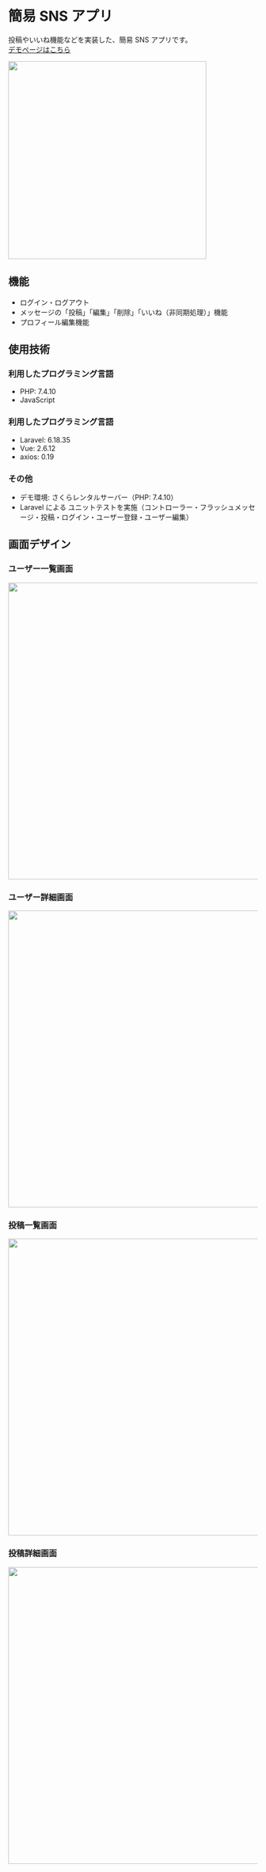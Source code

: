 # 簡易 SNS アプリ

投稿やいいね機能などを実装した、簡易 SNS アプリです。<br>
[デモページはこちら](https://created-portfolio.com/sns/)<br>

<img src="https://user-images.githubusercontent.com/61940526/108472814-9300cf80-72d0-11eb-958b-2756c304d9c7.png" width="400px"><br>

## 機能

-   ログイン・ログアウト
-   メッセージの「投稿」「編集」「削除」「いいね（非同期処理）」機能
-   プロフィール編集機能

## 使用技術

### 利用したプログラミング言語

-   PHP: 7.4.10
-   JavaScript

### 利用したプログラミング言語

-   Laravel: 6.18.35
-   Vue: 2.6.12
-   axios: 0.19

### その他

-   デモ環境: さくらレンタルサーバー（PHP: 7.4.10）
-   Laravel による ユニットテストを実施（コントローラー・フラッシュメッセージ・投稿・ログイン・ユーザー登録・ユーザー編集）

## 画面デザイン

### ユーザー一覧画面

<img src="https://created-portfolio.com/detail/images/sns-users.53dec3e82268a1dc39edae7a3b3c4e80.png" width="600px"><br>

### ユーザー詳細画面

<img src="https://created-portfolio.com/detail/images/sns-user.9a7c7454022e3cbfc29a481a70a297f5.png" width="600px"><br>

### 投稿一覧画面

<img src="https://user-images.githubusercontent.com/61940526/108472814-9300cf80-72d0-11eb-958b-2756c304d9c7.png" width="600px"><br>

### 投稿詳細画面

<img src="https://created-portfolio.com/detail/images/sns-post.e767f72bf719c62208c8c58edfde5011.png" width="600px"><br>
